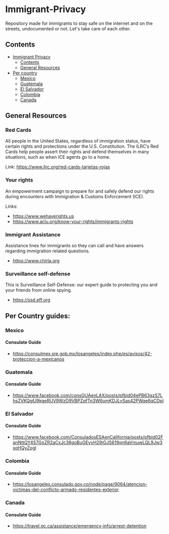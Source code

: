 # Immigrant-Privacy
Repository made for immigrants to stay safe on the internet and on the streets, undocumented or not. Let's take care of each other. 

## Contents
* [Immigrant Privacy](#immigrant-privacy)
    * [Contents](#contents)
    * [General Resources](#general-resources)
* [Per country](#per-country-guides)
    * [Mexico](#mexico)
    * [Guatemala](#guatemala)
    * [El Salvador](#el-salvador)
    * [Colombia](#colombia)
    * [Canada](#canada)

## General Resources 

### Red Cards 
All people in the United States, regardless of immigration status, have certain rights and protections under the U.S. Constitution. The ILRC’s Red Cards help people assert their rights and defend themselves in many situations, such as when ICE agents go to a home.

Link: https://www.ilrc.org/red-cards-tarjetas-rojas

### Your rights
An empowerment campaign to prepare for and safely defend our rights during encounters with Immigration & Customs Enforcement (ICE).

Links: 
- https://www.wehaverights.us
- https://www.aclu.org/know-your-rights/immigrants-rights
  
### Immigrant Assistance
Assistance lines for immigrants so they can call and have answers regarding immigration related questions.
- https://www.chirla.org

### Surveillance self-defense
This is Surveillance Self-Defense: our expert guide to protecting you and your friends from online spying.

- https://ssd.eff.org

## Per Country guides:

### Mexico
#### Consulate Guide
- https://consulmex.sre.gob.mx/losangeles/index.php/es/avisos/42-proteccion-a-mexicanos
### Guatemala
#### Consulate Guide
- https://www.facebook.com/consGUAenLAX/posts/pfbid04ePB63gzS7LhsZVKQgfJ9kgeRUV9WzD9VBPZqfTn3W6omKDJLySas42PWqe6qCDpl
### El Salvador
#### Consulate Guide
- https://www.facebook.com/ConsuladosESAenCalifornia/posts/pfbid02FanNttQY4S7GoZR2aCxJc36goBuGEyyH29iGJS619qn6aVmuwLQL9Jw3xoHQyZogl
### Colombia
#### Consulate Guide
- https://losangeles.consulado.gov.co/node/page/9064/atencion-victimas-del-conflicto-armado-residentes-exterior
### Canada
#### Consulate Guide
- https://travel.gc.ca/assistance/emergency-info/arrest-detention

